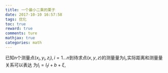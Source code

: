 ```yaml
---
title: 一个最小二乘的栗子
date: 2017-10-10 16:57:58
tags: 优化
toc: true
reward: true
comments: ture
mathjax: true
categories: math
---
```

已知n个测量点$(x_i,y_i,z_i),i=1...n$到待求点$(x,y,z)$的测量量为$l_i$,实际距离和测量量关系可以表达
为$l_i=l_ti+b+\xi$,
